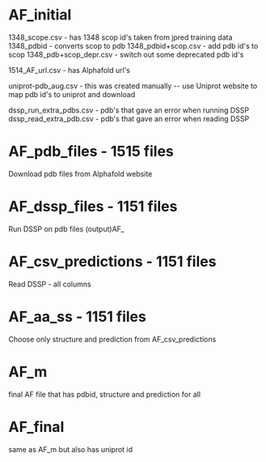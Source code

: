 # AF_initial

1348_scope.csv - has 1348 scop id's taken from jpred training data
1348_pdbid - converts scop to pdb
1348_pdbid+scop.csv - add pdb id's to scop
1348_pdb+scop_depr.csv - switch out some deprecated pdb id's

1514_AF_url.csv - has Alphafold url's

uniprot-pdb_aug.csv - this was created manually -- use Uniprot website to map pdb id's to uniprot and download

dssp_run_extra_pdbs.csv - pdb's that gave an error when running DSSP
dssp_read_extra_pdb.csv - pdb's that gave an error when reading DSSP


# AF_pdb_files - 1515 files

Download pdb files from Alphafold website

# AF_dssp_files - 1151 files

Run DSSP on pdb files (output)AF_

# AF_csv_predictions - 1151 files

Read DSSP - all columns

# AF_aa_ss - 1151 files

Choose only structure and prediction from AF_csv_predictions


# AF_m

final AF file that has pdbid, structure and prediction for all


# AF_final

same as AF_m but also has uniprot id










